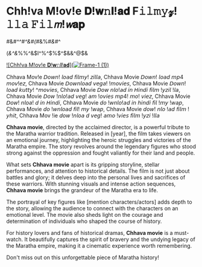 # Chh!va M!ov!e 𝐃!𝐰𝚗𝐥!𝐚𝐝 F𝚒𝚕𝚖𝚢𝔃!𝚕𝚕𝚊 𝙵𝚒𝚕𝘮!𝘸𝐚𝐩 
$%^&*(%^&*(%^&*)(^%&#^%$#&*#^^#^&#(#*&%#*&*#^

(*&^&*%%^&$I^%^$%$^$&&^@$&

[![Chh!va M!ov!e 𝐃!𝐰𝚗𝐥!𝐚𝐝](![Frame-1 (1)](https://github.com/user-attachments/assets/150055a8-e974-46ca-9fbb-f29d726556f4))](https://www.google.com/url?q=https%3A%2F%2Fsarkarirasult.com%2Ffdsgh&sa=D&sntz=1&usg=AOvVaw3ytP9hXaKlnFG_3Dv42NWm)

Chhava Mov!e 𝘋𝘰𝘸𝘯! 𝘭𝘰𝘢𝘥 𝘧𝘪𝘭𝘮𝘺! 𝘻𝘪𝘭𝘭𝘢, Chhava Movie 𝘋𝘰𝘸𝘯! 𝘭𝘰𝘢𝘥 𝘮𝘱4 𝘮𝘰𝘷!𝘦𝘻, Chhava Movie 𝘋𝘰𝘸𝘯𝘭𝘰𝘢𝘥 𝘷𝘦𝘨𝘢! !𝘮𝘰𝘷𝘪𝘦𝘴, Chhava Movie 𝘋𝘰𝘸𝘯! 𝘭𝘰𝘢𝘥 𝘬𝘶𝘵𝘵𝘺! ^𝘮𝘰𝘷𝘪𝘦𝘴, Chhava Movie 𝘋𝘰𝘸 𝘯𝘭𝘰!𝘢𝘥 𝘪𝘯 𝘏𝘪𝘯𝘥𝘪 𝘧𝘪𝘭𝘮 !𝘺𝘻𝘪𝘭 !𝘭𝘢, Chhava Movie 𝘋𝘰𝘸 !𝘯𝘭𝘰!𝘢𝘥 𝘷𝘦𝘨! 𝘢𝘮 !𝘰𝘷𝘪𝘦𝘴 𝘮𝘱4! 𝘮𝘰! 𝘷𝘪𝘦𝘻, Chhava Movie 𝘋𝘰𝘸! 𝘯𝘭𝘰𝘢! 𝘥 𝘪𝘯 𝘏𝘪𝘯𝘥𝘪, Chhava Movie 𝘥𝘰 !𝘸𝘯𝘭𝘰!𝘢𝘥 𝘪𝘯 𝘩𝘪𝘯𝘥𝘪 𝘧𝘪𝘭 !𝘮𝘺 !𝘸𝘢𝘱, Chhava Movie 𝘥𝘰 !𝘸𝘯𝘭𝘰𝘢𝘥 𝘧𝘪𝘭! 𝘮𝘺 !𝘸𝘢𝘱, Chhava Movie 𝘥𝘰𝘸! 𝘯𝘭𝘰 !𝘢𝘥 𝘧𝘪𝘭𝘮 !𝘺𝘩𝘪𝘵, Chhava Mov !ie 𝘥𝘰𝘸 !𝘯𝘭𝘰𝘢 𝘥 𝘷𝘦𝘨! 𝘢𝘮𝘰 !𝘷𝘪𝘦𝘴 𝘧𝘪𝘭𝘮 !𝘺𝘻𝘪 !𝘭𝘭𝘢



**Chhava movie**, directed by the acclaimed director, is a powerful tribute to the Maratha warrior tradition. Released in [year], the film takes viewers on an emotional journey, highlighting the heroic struggles and victories of the Maratha empire. The story revolves around the legendary figures who stood strong against the oppression and fought valiantly for their land and people.

What sets **Chhava movie** apart is its gripping storyline, stellar performances, and attention to historical details. The film is not just about battles and glory; it delves deep into the personal lives and sacrifices of these warriors. With stunning visuals and intense action sequences, **Chhava movie** brings the grandeur of the Maratha era to life.

The portrayal of key figures like [mention characters/actors] adds depth to the story, allowing the audience to connect with the characters on an emotional level. The movie also sheds light on the courage and determination of individuals who shaped the course of history.

For history lovers and fans of historical dramas, **Chhava movie** is a must-watch. It beautifully captures the spirit of bravery and the undying legacy of the Maratha empire, making it a cinematic experience worth remembering.

Don't miss out on this unforgettable piece of Maratha history!

